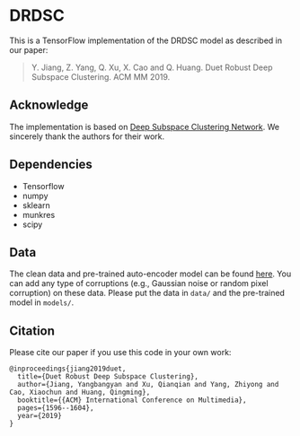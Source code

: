 # DRDSC

This is a TensorFlow implementation of the DRDSC model as described in our paper:

>Y. Jiang, Z. Yang, Q. Xu, X. Cao and Q. Huang. Duet Robust Deep Subspace Clustering. ACM MM 2019.

## Acknowledge
The implementation is based on [Deep Subspace Clustering Network](https://github.com/panji1990/Deep-subspace-clustering-networks). We sincerely thank the authors for their work.

## Dependencies
- Tensorflow
- numpy
- sklearn
- munkres
- scipy

## Data
The clean data and pre-trained auto-encoder model can be found [here](https://github.com/panji1990/Deep-subspace-clustering-networks/tree/master/Data). You can add any type of corruptions (e.g., Gaussian noise or random pixel corruption) on these data. Please put the data in `data/` and the pre-trained model in `models/`.

## Citation
Please cite our paper if you use this code in your own work:

```
@inproceedings{jiang2019duet,
  title={Duet Robust Deep Subspace Clustering},
  author={Jiang, Yangbangyan and Xu, Qianqian and Yang, Zhiyong and Cao, Xiaochun and Huang, Qingming},
  booktitle={{ACM} International Conference on Multimedia},
  pages={1596--1604},
  year={2019}
}
```

